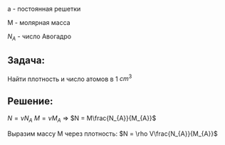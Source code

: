 a - постоянная решетки

М - молярная масса

$N_{A}$ - число Авогадро

## Задача:
Найти плотность и число атомов в 1 $cm^3$

## Решение:
$N = \nu N_{A}$  $M=\nu M_{A}$ =>  $N = M\frac{N_{A}}{M_{A}}$

Выразим массу М через плотность: $N = \rho V\frac{N_{A}}{M_{A}}$